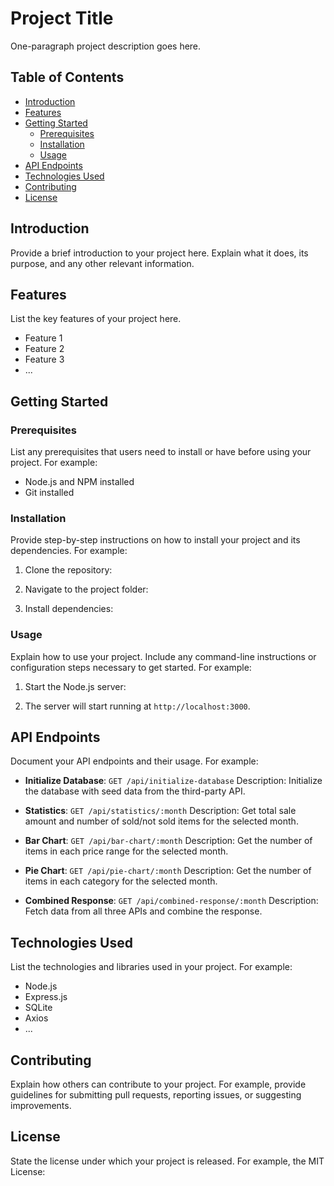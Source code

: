 # Project Title

One-paragraph project description goes here.

## Table of Contents

- [Introduction](#introduction)
- [Features](#features)
- [Getting Started](#getting-started)
  - [Prerequisites](#prerequisites)
  - [Installation](#installation)
  - [Usage](#usage)
- [API Endpoints](#api-endpoints)
- [Technologies Used](#technologies-used)
- [Contributing](#contributing)
- [License](#license)

## Introduction

Provide a brief introduction to your project here. Explain what it does, its purpose, and any other relevant information.

## Features

List the key features of your project here.

- Feature 1
- Feature 2
- Feature 3
- ...

## Getting Started

### Prerequisites

List any prerequisites that users need to install or have before using your project. For example:

- Node.js and NPM installed
- Git installed

### Installation

Provide step-by-step instructions on how to install your project and its dependencies. For example:

1. Clone the repository:


2. Navigate to the project folder:


3. Install dependencies:


### Usage

Explain how to use your project. Include any command-line instructions or configuration steps necessary to get started. For example:

1. Start the Node.js server:


2. The server will start running at `http://localhost:3000`.

## API Endpoints

Document your API endpoints and their usage. For example:

- **Initialize Database**: `GET /api/initialize-database`
  Description: Initialize the database with seed data from the third-party API.

- **Statistics**: `GET /api/statistics/:month`
  Description: Get total sale amount and number of sold/not sold items for the selected month.

- **Bar Chart**: `GET /api/bar-chart/:month`
  Description: Get the number of items in each price range for the selected month.

- **Pie Chart**: `GET /api/pie-chart/:month`
  Description: Get the number of items in each category for the selected month.

- **Combined Response**: `GET /api/combined-response/:month`
  Description: Fetch data from all three APIs and combine the response.

## Technologies Used

List the technologies and libraries used in your project. For example:

- Node.js
- Express.js
- SQLite
- Axios
- ...

## Contributing

Explain how others can contribute to your project. For example, provide guidelines for submitting pull requests, reporting issues, or suggesting improvements.

## License

State the license under which your project is released. For example, the MIT License:


